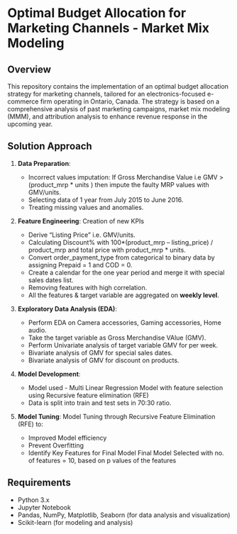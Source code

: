 # Optimal Budget Allocation for Marketing Channels - Market Mix Modeling 

## Overview
This repository contains the implementation of an optimal budget allocation strategy for marketing channels, tailored for an electronics-focused e-commerce firm operating in Ontario, Canada. The strategy is based on a comprehensive analysis of past marketing campaigns, market mix modeling (MMM), and attribution analysis to enhance revenue response in the upcoming year.

## Solution Approach
1. **Data Preparation**: 
   - Incorrect values imputation: If Gross Merchandise Value i.e GMV  > (product_mrp * units ) then impute the faulty MRP values with GMV/units.
   - Selecting data of 1 year from July 2015 to June 2016.
   - Treating missing values and anomalies.
     
2. **Feature Engineering**:
   Creation of new KPIs
   - Derive “Listing Price” i.e. GMV/units.
   - Calculating Discount% with 100*(product_mrp – listing_price) / product_mrp and total price with product_mrp * units.
   - Convert order_payment_type from categorical to binary data by assigning Prepaid = 1 and COD = 0.
   - Create a calendar for the one year period and merge it with special sales dates list.
   - Removing features with high correlation.
   - All the features & target variable are aggregated on **weekly level**.

4. **Exploratory Data Analysis (EDA)**:
   - Perform EDA on Camera accessories, Gaming accessories, Home audio.
   - Take the target variable as Gross Merchandise VAlue (GMV).
   - Perform Univariate analysis of target variable GMV for per week.
   - Bivariate analysis of GMV  for special sales dates.
   - Bivariate analysis of GMV for discount on products.

5. **Model Development**:
   - Model used - Multi Linear Regression Model with feature selection using  Recursive feature elimination (RFE)
   - Data is split into train and test sets in 70:30 ratio.

6. **Model Tuning**:
   Model Tuning through Recursive Feature Elimination (RFE) to:
   - Improved Model efficiency
   - Prevent Overfitting
   - Identify Key Features for Final Model
Final Model Selected with no. of features = 10, based on p values of the features

## Requirements
- Python 3.x
- Jupyter Notebook
- Pandas, NumPy, Matplotlib, Seaborn (for data analysis and visualization)
- Scikit-learn (for modeling and analysis)
